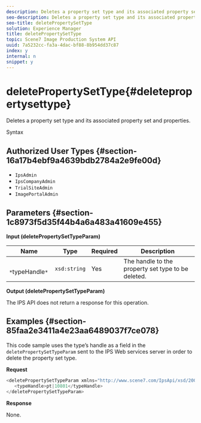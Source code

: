 ```yaml
---
description: Deletes a property set type and its associated property set and properties.
seo-description: Deletes a property set type and its associated property set and properties.
seo-title: deletePropertySetType
solution: Experience Manager
title: deletePropertySetType
topic: Scene7 Image Production System API
uuid: 7a5232cc-fa3a-4dac-bf88-8b954dd37c87
index: y
internal: n
snippet: y
---
```


# deletePropertySetType{#deletepropertysettype}

Deletes a property set type and its associated property set and properties.

 Syntax 

## Authorized User Types {#section-16a17b4ebf9a4639bdb2784a2e9fe00d}

* `IpsAdmin` 
* `IpsCompanyAdmin` 
* `TrialSiteAdmin` 
* `ImagePortalAdmin`

## Parameters {#section-1c8973f5d35f44b4a6a483a41609e455}

**Input (deletePropertySetTypeParam)** 

|  Name  | Type  | Required  | Description  |
|---|---|---|---|
|  ` *`typeHandle`*`  | `xsd:string`  | Yes  | The handle to the property set type to be deleted.  |

**Output (deletePropertySetTypeParam)**

The IPS API does not return a response for this operation.

## Examples {#section-85faa2e3411a4e23aa6489037f7ce078}

This code sample uses the type’s handle as a field in the `deletePropertySetTypeParam` sent to the IPS Web services server in order to delete the property set type.

**Request** 

```java
<deletePropertySetTypeParam xmlns="http://www.scene7.com/IpsApi/xsd/2008-01-15">
   <typeHandle>pt|10801</typeHandle>
</deletePropertySetTypeParam>
```

**Response**

None. 
